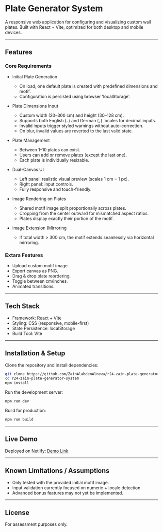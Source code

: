 # Plate Generator System

A responsive web application for configuring and visualizing custom wall plates.
Built with React + Vite, optimized for both desktop and mobile devices.

---

## Features

### Core Requirements

* Initial Plate Generation

  * On load, one default plate is created with predefined dimensions and motif.
  * Configuration is persisted using browser 'localStorage'.

* Plate Dimensions Input

  * Custom width (20–300 cm) and height (30–128 cm).
  * Supports both English (`.`) and German (`,`) locales for decimal inputs.
  * Invalid inputs trigger styled warnings without auto-correction.
  * On blur, invalid values are reverted to the last valid state.

* Plate Management

  * Between 1–10 plates can exist.
  * Users can add or remove plates (except the last one).
  * Each plate is individually resizable.

* Dual-Canvas UI

  * Left panel: realistic visual preview (scales 1 cm = 1 px).
  * Right panel: input controls.
  * Fully responsive and touch-friendly.

* Image Rendering on Plates

  * Shared motif image split proportionally across plates.
  * Cropping from the center outward for mismatched aspect ratios.
  * Plates display exactly their portion of the motif.

* Image Extension (Mirroring

  * If total width > 300 cm, the motif extends seamlessly via horizontal mirroring.

### Extara Features

* Upload custom motif image.
* Export canvas as PNG.
* Drag & drop plate reordering.
* Toggle between cm/inches.
* Animated transitions.

---

## Tech Stack

* Framework: React + Vite
* Styling: CSS (responsive, mobile-first)
* State Persistence: localStorage
* Build Tool: Vite

---

## Installation & Setup

Clone the repository and install dependencies:

```bash
git clone https://github.com/ZainAlabdenAlnawa/r24-zain-plate-generator-system.git
cd r24-zain-plate-generator-system
npm install
```

Run the development server:

```bash
npm run dev
```

Build for production:

```bash
npm run build
```

---

## Live Demo

Deployed on Netlify: [Demo Link](https://r24-pls.netlify.app/)

---

## Known Limitations / Assumptions

* Only tested with the provided initial motif image.
* Input validation currently focused on numeric + locale detection.
* Advanced bonus features may not yet be implemented.


---

## License

For assessment purposes only.
